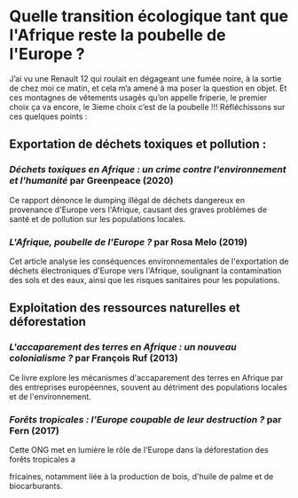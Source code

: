 # Quelle transition écologique tant que l'Afrique reste la poubelle de l'Europe ?

J’ai vu une Renault 12 qui roulait en dégageant une fumée noire, à la sortie de chez moi ce matin, et cela m’a amené à ma poser la question en objet.
Et ces montagnes de vêtements usagés qu’on appelle friperie, le premier choix ça va encore, le 3ieme choix c’est de la poubelle !!!
Réfléchissons sur ces quelques points :

## Exportation de déchets toxiques et pollution :

### *Déchets toxiques en Afrique : un crime contre l'environnement et l'humanité* par Greenpeace (2020)

Ce rapport dénonce le dumping illégal de déchets dangereux en provenance d'Europe vers l'Afrique, causant des graves problèmes de santé et de pollution sur les populations locales.

### *L'Afrique, poubelle de l'Europe ?* par Rosa Melo (2019)

Cet article analyse les conséquences environnementales de l'exportation de déchets électroniques d'Europe vers l'Afrique, soulignant la contamination des sols et des eaux, ainsi
que les risques sanitaires pour les populations.

## Exploitation des ressources naturelles et déforestation

### *L'accaparement des terres en Afrique : un nouveau colonialisme ?* par François Ruf (2013)

Ce livre explore les mécanismes d'accaparement des terres en Afrique par des entreprises européennes, souvent au détriment des populations locales et de l'environnement.

### *Forêts tropicales : l'Europe coupable de leur destruction ?* par Fern (2017)

Cette ONG met en lumière le rôle de l'Europe dans la déforestation des forêts tropicales a


fricaines, notamment liée à la production de bois, d'huile de palme et de biocarburants.
